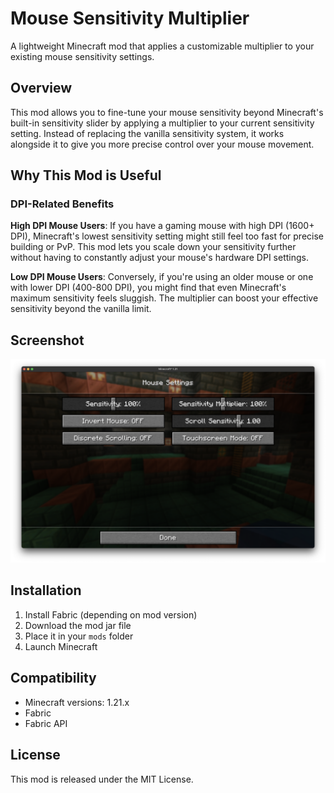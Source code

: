 # Mouse Sensitivity Multiplier

A lightweight Minecraft mod that applies a customizable multiplier to your existing mouse sensitivity settings.

## Overview

This mod allows you to fine-tune your mouse sensitivity beyond Minecraft's built-in sensitivity slider by applying a multiplier to your current sensitivity setting. Instead of replacing the vanilla sensitivity system, it works alongside it to give you more precise control over your mouse movement.

## Why This Mod is Useful

### DPI-Related Benefits

**High DPI Mouse Users**: If you have a gaming mouse with high DPI (1600+ DPI), Minecraft's lowest sensitivity setting might still feel too fast for precise building or PvP. This mod lets you scale down your sensitivity further without having to constantly adjust your mouse's hardware DPI settings.

**Low DPI Mouse Users**: Conversely, if you're using an older mouse or one with lower DPI (400-800 DPI), you might find that even Minecraft's maximum sensitivity feels sluggish. The multiplier can boost your effective sensitivity beyond the vanilla limit.

## Screenshot

![option menu](assets/screenshot.png)

## Installation

1. Install Fabric (depending on mod version)
2. Download the mod jar file
3. Place it in your `mods` folder
4. Launch Minecraft

## Compatibility

- Minecraft versions: 1.21.x
- Fabric
- Fabric API

## License

This mod is released under the MIT License.